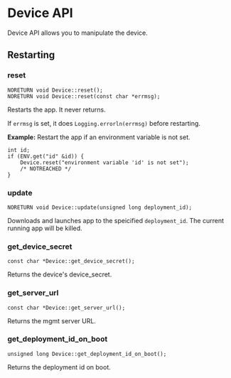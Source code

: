 Device API
==========

Device API allows you to manipulate the device.

Restarting
----------

### reset ###
```api:c++
NORETURN void Device::reset();
NORETURN void Device::reset(const char *errmsg);
```

Restarts the app. It never returns.

If `errmsg` is set, it does `Logging.errorln(errmsg)` before
restarting.

__Example:__ Restart the app if an environment variable is not set.
```example:c++
int id;
if (ENV.get("id" &id)) {
    Device.reset("environment variable 'id' is not set");
    /* NOTREACHED */
}
```


### update ###
```api:c++
NORETURN void Device::update(unsigned long deployment_id);
```

Downloads and launches app to the speicified `deployment_id`. The
current running app will be killed.


### get_device_secret ###
```api:c++
const char *Device::get_device_secret();
```

Returns the device's device_secret.


### get_server_url ###
```api:c++
const char *Device::get_server_url();
```

Returns the mgmt server URL.


### get_deployment_id_on_boot ###
```api:c++
unsigned long Device::get_deployment_id_on_boot();
```

Returns the deployment id on boot.
